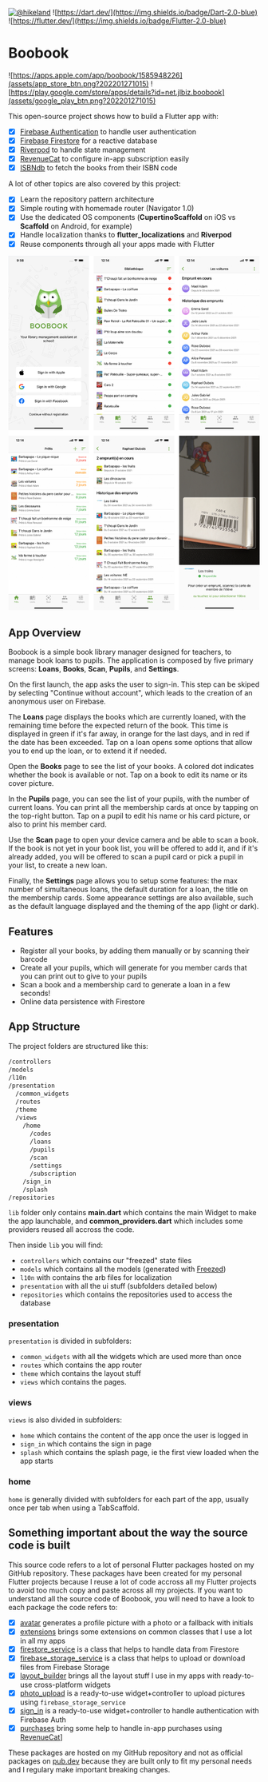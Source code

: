 [![@hikeland](https://img.shields.io/twitter/follow/hikeland?label=Hikeland&style=social)](https://twitter.com/hikeland)
![https://dart.dev/](https://img.shields.io/badge/Dart-2.0-blue)
![https://flutter.dev/](https://img.shields.io/badge/Flutter-2.0-blue)

# Boobook

![https://apps.apple.com/app/boobook/1585948226](assets/app_store_btn.png?202201271015) 
![https://play.google.com/store/apps/details?id=net.jlbiz.boobook](assets/google_play_btn.png?202201271015)

This open-source project shows how to build a Flutter app with:
- [x] [Firebase Authentication](https://firebase.google.com/products/auth) to handle user authentication
- [x] [Firebase Firestore](https://firebase.google.com/products/firestore) for a reactive database
- [x] [Riverpod](https://pub.dev/packages/riverpod) to handle state management
- [x] [RevenueCat](https://www.revenuecat.com/) to configure in-app subscription easily
- [x] [ISBNdb](https://pub.dev/packages/isbndb_flutter) to fetch the books from their ISBN code

A lot of other topics are also covered by this project:
- [x] Learn the repository pattern architecture
- [x] Simple routing with homemade router (Navigator 1.0)
- [x] Use the dedicated OS components (**CupertinoScaffold** on iOS vs **Scaffold** on Android, for example)
- [x] Handle localization thanks to **flutter_localizations** and **Riverpod**
- [x] Reuse components through all your apps made with Flutter

![App preview](assets/app-screenshots.png)

## App Overview

Boobook is a simple book library manager designed for teachers, to manage book loans to pupils. 
The application is composed by five primary screens: **Loans**, **Books**, **Scan**, **Pupils**, and **Settings**.

On the first launch, the app asks the user to sign-in. This step can be skiped by selecting "Continue without account", which leads to the creation of an anonymous user on Firebase.

The **Loans** page displays the books which are currently loaned, with the remaining time before the expected return of the book. This time is displayed in green if it's far away, in orange for the last days, and in red if the date has been exceeded. Tap on a loan opens some options that allow you to end up the loan, or to extend it if needed.

Open the **Books** page to see the list of your books. A colored dot indicates whether the book is available or not. Tap on a book to edit its name or its cover picture.

In the **Pupils** page, you can see the list of your pupils, with the number of current loans. You can print all the membership cards at once by tapping on the top-right button. Tap on a pupil to edit his name or his card picture, or also to print his member card. 

Use the **Scan** page to open your device camera and be able to scan a book. If the book is not yet in your book list, you will be offered to add it, and if it's already added, you will be offered to scan a pupil card or pick a pupil in your list, to create a new loan.

Finally, the **Settings** page allows you to setup some features: the max number of simultaneous loans, the default duration for a loan, the title on the membership cards. Some appearance settings are also available, such as the default language displayed and the theming of the app (light or dark).

## Features

- Register all your books, by adding them manually or by scanning their barcode
- Create all your pupils, which will generate for you member cards that you can print out to give to your pupils
- Scan a book and a membership card to generate a loan in a few seconds! 
- Online data persistence with Firestore

## App Structure

The project folders are structured like this:

```
/controllers
/models
/l10n
/presentation
  /common_widgets
  /routes
  /theme
  /views
    /home
      /codes
      /loans
      /pupils
      /scan
      /settings
      /subscription
    /sign_in
    /splash
/repositories
```

`lib` folder only contains **main.dart** which contains the main Widget to make the app launchable, and **common_providers.dart** which includes some providers reused all accross the code.

Then inside `lib` you will find:
- `controllers` which contains our "freezed" state files
- `models` which contains all the models (generated with [Freezed](https://pub.dev/packages/freezed))
- `l10n` with contains the arb files for localization
- `presentation` with all the ui stuff (subfolders detailed below)
- `repositories` which contains the repositories used to access the database

### presentation ###

`presentation` is divided in subfolders:
- `common_widgets` with all the widgets which are used more than once
- `routes` which contains the app router
- `theme` which contains the layout stuff
- `views` which contains the pages.

### views ###

`views` is also divided in subfolders:
- `home` which contains the content of the app once the user is logged in
- `sign_in` which contains the sign in page
- `splash` which contains the splash page, ie the first view loaded when the app starts

### home ###

`home` is generally divided with subfolders for each part of the app, usually once per tab when using a TabScaffold. 

## Something important about the way the source code is built ##

This source code refers to a lot of personal Flutter packages hosted on my GitHub repository.
These packages have been created for my personal Flutter projects because I reuse a lot of code accross all my Flutter projects to avoid too much copy and paste across all my projects.
If you want to understand all the source code of Boobook, you will need to have a look to each package the code refers to:

- [x] [avatar](https://github.com/julienlebren/flutter_packages/packages/avatar) generates a profile picture with a photo or a fallback with initials
- [x] [extensions](https://github.com/julienlebren/flutter_packages/packages/extensions) brings some extensions on common classes that I use a lot in all my apps
- [x] [firestore_service](https://github.com/julienlebren/flutter_packages/packages/firestore_service) is a class that helps to handle data from Firestore
- [x] [firebase_storage_service](https://github.com/julienlebren/flutter_packages/packages/avatar) is a class that helps to upload or download files from Firebase Storage
- [x] [layout_builder](https://github.com/julienlebren/flutter_packages/packages/layout_builder) brings all the layout stuff I use in my apps with ready-to-use cross-platform widgets
- [x] [photo_upload](https://github.com/julienlebren/flutter_packages/packages/photo_upload) is a ready-to-use widget+controller to upload pictures using `firebase_storage_service`
- [x] [sign_in](https://github.com/julienlebren/flutter_packages/packages/avatar) is a ready-to-use widget+controller to handle authentication with Firebase Auth
- [x] [purchases](https://github.com/julienlebren/flutter_packages/packages/purchases) bring some help to handle in-app purchases using [RevenueCat](https://revenuecat.com)]

These packages are hosted on my GitHub repository and not as official packages on [pub.dev](https://pub.dev) because they are built only to fit my personal needs and I regulary make important breaking changes.